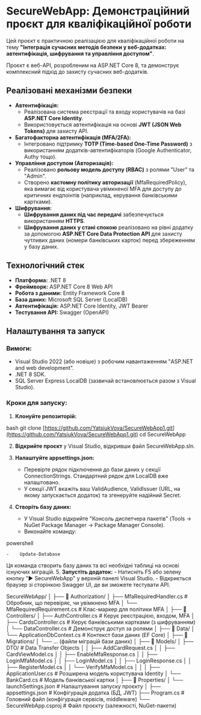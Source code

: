 # SecureWebApp: Демонстраційний проєкт для кваліфікаційної роботи

Цей проєкт є практичною реалізацією для кваліфікаційної роботи на тему **"Інтеграція сучасних методів безпеки у веб-додатках: автентифікація, шифрування та управління доступом"**.

Проєкт є веб-API, розробленим на ASP.NET Core 8, та демонструє комплексний підхід до захисту сучасних веб-додатків.

##  Реалізовані механізми безпеки

-   **Автентифікація:**
    -   Реалізована система реєстрації та входу користувачів на базі **ASP.NET Core Identity**.
    -   Використовується автентифікація на основі **JWT (JSON Web Tokens)** для захисту API.
-   **Багатофакторна автентифікація (MFA/2FA):**
    -   Інтегровано підтримку **TOTP (Time-based One-Time Password)** з використанням додатків-автентифікаторів (Google Authenticator, Authy тощо).
-   **Управління доступом (Авторизація):**
    -   Реалізовано **рольову модель доступу (RBAC)** з ролями "User" та "Admin".
    -   Створено **кастомну політику авторизації** (MfaRequiredPolicy), яка вимагає від користувача увімкненої MFA для доступу до критичних ендпоінтів (наприклад, керування банківськими картками).
-   **Шифрування:**
    -   **Шифрування даних під час передачі** забезпечується використанням **HTTPS**.
    -   **Шифрування даних у стані спокою** реалізовано на рівні додатку за допомогою **ASP.NET Core Data Protection API** для захисту чутливих даних (номери банківських карток) перед збереженням у базу даних.

## Технологічний стек

-   **Платформа:** .NET 8
-   **Фреймворк:** ASP.NET Core 8 Web API
-   **Робота з даними:** Entity Framework Core 8
-   **База даних:** Microsoft SQL Server (LocalDB)
-   **Автентифікація:** ASP.NET Core Identity, JWT Bearer
-   **Тестування API:** Swagger (OpenAPI)

## Налаштування та запуск

### Вимоги:

-   Visual Studio 2022 (або новіше) з робочим навантаженням "ASP.NET and web development".
-   .NET 8 SDK.
-   SQL Server Express LocalDB (зазвичай встановлюється разом з Visual Studio).

### Кроки для запуску:

1.  **Клонуйте репозиторій:**
    
bash
    git clone [https://github.com/YatsiukVova/SecureWebApp1.git](https://github.com/YatsiukVova/SecureWebApp1.git)
    cd SecureWebApp

2.  **Відкрийте проєкт** у Visual Studio, відкривши файл SecureWebApp.sln.

3.  **Налаштуйте appsettings.json:**
    -   Перевірте рядок підключення до бази даних у секції ConnectionStrings. Стандартний рядок для LocalDB вже налаштовано.
    -   У секції JWT вкажіть ваш ValidAudience, ValidIssuer (URL, на якому запускається додаток) та згенеруйте надійний Secret.

4.  **Створіть базу даних:**
    -   У Visual Studio відкрийте "Консоль диспетчера пакетів" (Tools -> NuGet Package Manager -> Package Manager Console).
    -   Виконайте команду:
        
powershell
       
    -    Update-Database
    
Ця команда створить базу даних та всі необхідні таблиці на основі існуючих міграцій.
5.  **Запустіть додаток:**
    -   Натисніть F5 або зелену кнопку "▶ SecureWebApp" у верхній панелі Visual Studio.
    -   Відкриється браузер зі сторінкою Swagger UI, де ви зможете тестувати API.

    
SecureWebApp/
│
├── 📂 Authorization/
│   ├── MfaRequiredHandler.cs      # Обробник, що перевіряє, чи увімкнено MFA
│   └── MfaRequiredRequirement.cs  # Клас-маркер для політики MFA
│
├── 📂 Controllers/
│   ├── AuthController.cs          # Керує реєстрацією, входом, MFA
│   ├── CardsController.cs         # Керує банківськими картками (з шифруванням)
│   └── DataController.cs          # Демонструє доступ за ролями
│
├── 📂 Data/
│   └── ApplicationDbContext.cs    # Контекст бази даних (EF Core)
│
├── 📂 Migrations/
│   └── ... (файли міграцій бази даних)
│
├── 📂 Models/
│   ├── DTO/                     # Data Transfer Objects
│   │   ├── AddCardRequest.cs
│   │   ├── CardViewModel.cs
│   │   ├── EnableMfaResponse.cs
│   │   ├── LoginMfaModel.cs
│   │   ├── LoginModel.cs
│   │   ├── LoginResponse.cs
│   │   ├── RegisterModel.cs
│   │   └── VerifyMfaModel.cs
│   │
│   ├── ApplicationUser.cs       # Розширена модель користувача Identity
│   └── BankCard.cs              # Модель банківської картки
│
├── 📂 Properties/
│   └── launchSettings.json      # Налаштування запуску проєкту
│
├── appsettings.json               # Конфігурація додатка (БД, JWT)
├── Program.cs                     # Головний файл (конфігурація сервісів, middleware)
└── SecureWebApp.csproj            # Файл проєкту (залежності, NuGet-пакети)
